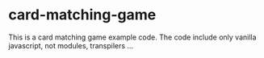 # card-matching-game

This is a card matching game example code. The code include only vanilla javascript, not modules, transpilers ...
